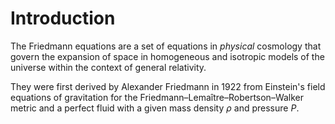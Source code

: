 # Introduction

The Friedmann equations are a set of equations in *physical* cosmology that govern the expansion of space in homogeneous and isotropic models of the universe within the context of general relativity. 

They were first derived by Alexander Friedmann in 1922 from Einstein's field equations of gravitation for the Friedmann–Lemaître–Robertson–Walker metric and a perfect fluid with a given mass density $\rho$ and pressure $P$. 